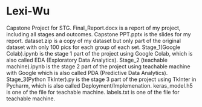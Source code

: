 # Lexi-Wu
Capstone Project for STG.
Final_Report.docx is a report of my project, including all stages and outcomes.
Capstone PPT.pptx is the slides for my report.
dataset.zip is a copy of my dataset but only part of the original dataset with only 100 pics for each group of each set.
Stage_1(Google Colab).ipynb is the stage 1 part of the project using Google Colab, which is also called EDA (Exploratory Data Analytics).
Stage_2 (teachable machine).ipynb is the stage 2 part of the project using teachable machine with Google which is also called PDA (Predictive Data Analytics).
Stage_3(Python TkInter).py is the stage 3 part of the project using TkInter in Pycharm, which is also called Deployment/Implemenation.
keras_model.h5 is one of the file for teachable machine.
labels.txt is one of the file for teachable machine.
